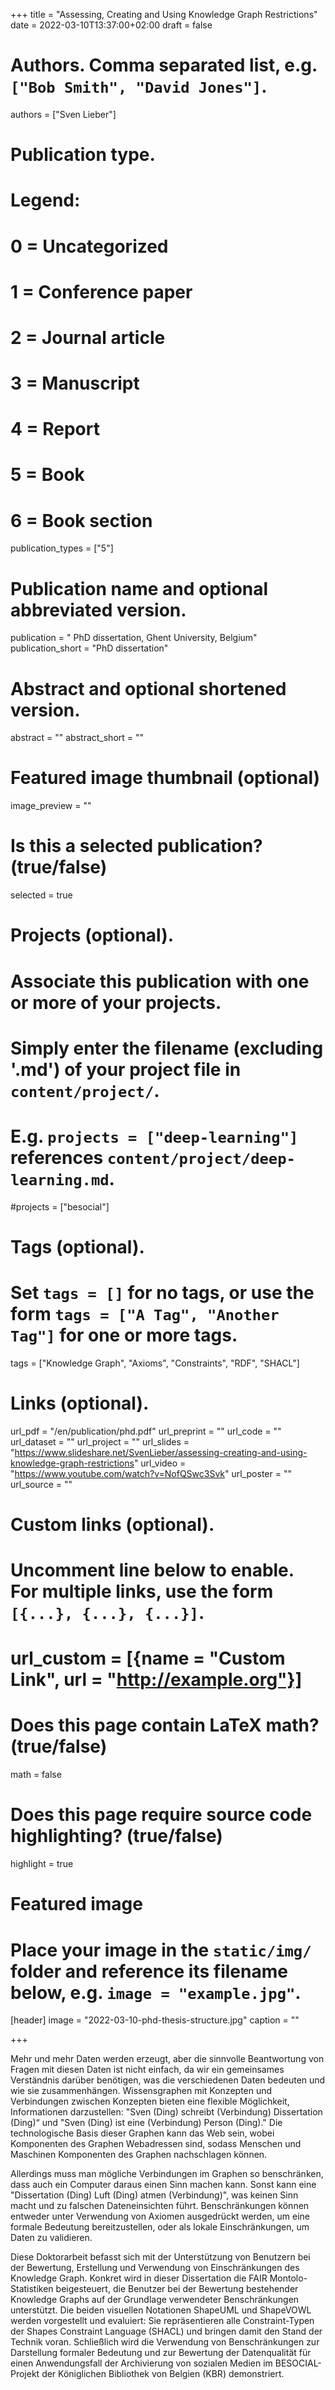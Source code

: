 +++
title = "Assessing, Creating and Using Knowledge Graph Restrictions"
date = 2022-03-10T13:37:00+02:00
draft = false

# Authors. Comma separated list, e.g. `["Bob Smith", "David Jones"]`.
authors = ["Sven Lieber"]

# Publication type.
# Legend:
# 0 = Uncategorized
# 1 = Conference paper
# 2 = Journal article
# 3 = Manuscript
# 4 = Report
# 5 = Book
# 6 = Book section
publication_types = ["5"]

# Publication name and optional abbreviated version.
publication = " PhD dissertation, Ghent University, Belgium"
publication_short = "PhD dissertation"

# Abstract and optional shortened version.
abstract = ""
abstract_short = ""

# Featured image thumbnail (optional)
image_preview = ""

# Is this a selected publication? (true/false)
selected = true

# Projects (optional).
#   Associate this publication with one or more of your projects.
#   Simply enter the filename (excluding '.md') of your project file in `content/project/`.
#   E.g. `projects = ["deep-learning"]` references `content/project/deep-learning.md`.
#projects = ["besocial"]

# Tags (optional).
#   Set `tags = []` for no tags, or use the form `tags = ["A Tag", "Another Tag"]` for one or more tags.
tags = ["Knowledge Graph", "Axioms", "Constraints", "RDF", "SHACL"]

# Links (optional).
url_pdf = "/en/publication/phd.pdf"
url_preprint = ""
url_code = ""
url_dataset = ""
url_project = ""
url_slides = "https://www.slideshare.net/SvenLieber/assessing-creating-and-using-knowledge-graph-restrictions"
url_video = "https://www.youtube.com/watch?v=NofQSwc3Svk"
url_poster = ""
url_source = ""

# Custom links (optional).
#   Uncomment line below to enable. For multiple links, use the form `[{...}, {...}, {...}]`.
# url_custom = [{name = "Custom Link", url = "http://example.org"}]

# Does this page contain LaTeX math? (true/false)
math = false

# Does this page require source code highlighting? (true/false)
highlight = true

# Featured image
# Place your image in the `static/img/` folder and reference its filename below, e.g. `image = "example.jpg"`.
[header]
image = "2022-03-10-phd-thesis-structure.jpg"
caption = ""

+++


Mehr und mehr Daten werden erzeugt, aber die sinnvolle Beantwortung von Fragen mit diesen Daten ist nicht einfach, da wir ein gemeinsames Verständnis darüber benötigen, was die verschiedenen Daten bedeuten und wie sie zusammenhängen.
Wissensgraphen mit Konzepten und Verbindungen zwischen Konzepten bieten eine flexible Möglichkeit, Informationen darzustellen: "Sven (Ding) schreibt (Verbindung) Dissertation (Ding)“ und "Sven (Ding) ist eine (Verbindung) Person (Ding)."
Die technologische Basis dieser Graphen kann das Web sein, wobei Komponenten des Graphen Webadressen sind, sodass Menschen und Maschinen Komponenten des Graphen nachschlagen können.

Allerdings muss man mögliche Verbindungen im Graphen so benschränken, dass auch ein Computer daraus einen Sinn machen kann.
Sonst kann eine "Dissertation (Ding)  Luft (Ding) atmen (Verbindung)", was keinen Sinn macht und zu falschen Dateneinsichten führt.
Benschränkungen können entweder unter Verwendung von Axiomen ausgedrückt werden, um eine formale Bedeutung bereitzustellen, oder als lokale Einschränkungen, um Daten zu validieren.

Diese Doktorarbeit befasst sich mit der Unterstützung von Benutzern bei der Bewertung, Erstellung und Verwendung von Einschränkungen des Knowledge Graph.
Konkret wird in dieser Dissertation die FAIR Montolo-Statistiken beigesteuert, die Benutzer bei der Bewertung bestehender Knowledge Graphs auf der Grundlage verwendeter Benschränkungen unterstützt.
Die beiden visuellen Notationen ShapeUML und ShapeVOWL werden vorgestellt und evaluiert: Sie repräsentieren alle Constraint-Typen der Shapes Constraint Language (SHACL) und bringen damit den Stand der Technik voran.
Schließlich wird die Verwendung von Benschränkungen zur Darstellung formaler Bedeutung und zur Bewertung der Datenqualität für einen Anwendungsfall der Archivierung von sozialen Medien im BESOCIAL-Projekt der Königlichen Bibliothek von Belgien (KBR) demonstriert.

